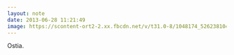 ```yaml
---
layout: note
date: 2013-06-28 11:21:49
image: https://scontent-ort2-2.xx.fbcdn.net/v/t31.0-8/1048174_526238104110261_1547626818_o.jpg?_nc_cat=109&_nc_sid=2d5d41&_nc_ohc=wDGP_tpBBNwAX_pzV3f&_nc_ht=scontent-ort2-2.xx&oh=f9eb72b60d486ad4aca032e0295ab9fb&oe=5EFED335
---
```


Ostia.
